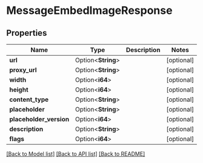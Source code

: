 # MessageEmbedImageResponse

## Properties

Name | Type | Description | Notes
------------ | ------------- | ------------- | -------------
**url** | Option<**String**> |  | [optional]
**proxy_url** | Option<**String**> |  | [optional]
**width** | Option<**i64**> |  | [optional]
**height** | Option<**i64**> |  | [optional]
**content_type** | Option<**String**> |  | [optional]
**placeholder** | Option<**String**> |  | [optional]
**placeholder_version** | Option<**i64**> |  | [optional]
**description** | Option<**String**> |  | [optional]
**flags** | Option<**i64**> |  | [optional]

[[Back to Model list]](../README.md#documentation-for-models) [[Back to API list]](../README.md#documentation-for-api-endpoints) [[Back to README]](../README.md)


